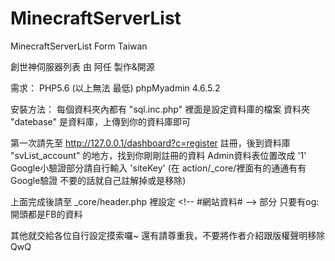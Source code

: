# MinecraftServerList
MinecraftServerList Form Taiwan

創世神伺服器列表
由 阿任 製作&開源

需求：
PHP5.6 (以上無法 最低)
phpMyadmin 4.6.5.2

安裝方法：
每個資料夾內都有 "sql.inc.php" 裡面是設定資料庫的檔案
資料夾 "datebase" 是資料庫，上傳到你的資料庫即可

第一次請先至 http://127.0.0.1/dashboard?c=register 註冊，後到資料庫 "svList_account" 的地方，找到你剛剛註冊的資料 Admin資料表位置改成 '1'
Google小驗證部分請自行輸入 'siteKey' (在 action/_core/裡面有的通通有有Google驗證 不要的話就自己註解掉或是移除)

上面完成後請至 _core/header.php 裡設定 <\!-- #網站資料# --\> 部分 只要有og:開頭都是FB的資料

其他就交給各位自行設定摸索囉~
還有請尊重我，不要將作者介紹跟版權聲明移除QwQ
